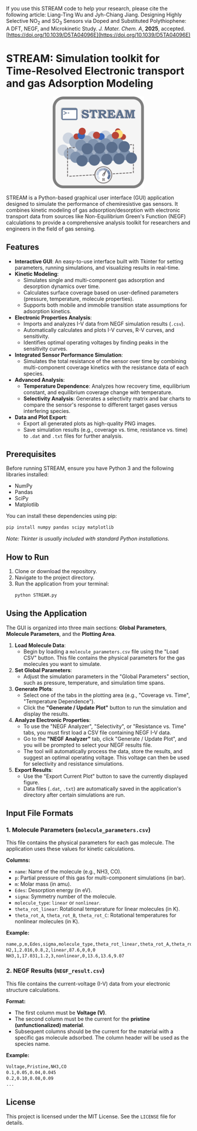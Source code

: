 If you use this STREAM code to help your research, please cite the following article:
Liang-Ting Wu and Jyh-Chiang Jiang. Designing Highly Selective NO<sub>2</sub> and SO<sub>3</sub> Sensors via Doped and Substituted Polythiophene: A DFT, NEGF, and Microkinetic Study. *J. Mater. Chem. A*, **2025**, accepted.
[https://doi.org/10.1039/D5TA04096E](https://doi.org/10.1039/D5TA04096E)

# STREAM: Simulation toolkit for Time-Resolved Electronic transport and gas Adsorption Modeling

<p align="center">
  <img src="STREAM-LOGO.png" alt="STREAM Logo" width="250"/>
</p>

STREAM is a Python-based graphical user interface (GUI) application designed to simulate the performance of chemiresistive gas sensors. It combines kinetic modeling of gas adsorption/desorption with electronic transport data from sources like Non-Equilibrium Green's Function (NEGF) calculations to provide a comprehensive analysis toolkit for researchers and engineers in the field of gas sensing.

## Features

- **Interactive GUI**: An easy-to-use interface built with Tkinter for setting parameters, running simulations, and visualizing results in real-time.
- **Kinetic Modeling**:
    - Simulates single and multi-component gas adsorption and desorption dynamics over time.
    - Calculates surface coverage based on user-defined parameters (pressure, temperature, molecule properties).
    - Supports both mobile and immobile transition state assumptions for adsorption kinetics.
- **Electronic Properties Analysis**:
    - Imports and analyzes I-V data from NEGF simulation results (`.csv`).
    - Automatically calculates and plots I-V curves, R-V curves, and sensitivity.
    - Identifies optimal operating voltages by finding peaks in the sensitivity curves.
- **Integrated Sensor Performance Simulation**:
    - Simulates the total resistance of the sensor over time by combining multi-component coverage kinetics with the resistance data of each species.
- **Advanced Analysis**:
    - **Temperature Dependence**: Analyzes how recovery time, equilibrium constant, and equilibrium coverage change with temperature.
    - **Selectivity Analysis**: Generates a selectivity matrix and bar charts to compare the sensor's response to different target gases versus interfering species.
- **Data and Plot Export**:
    - Export all generated plots as high-quality PNG images.
    - Save simulation results (e.g., coverage vs. time, resistance vs. time) to `.dat` and `.txt` files for further analysis.

## Prerequisites

Before running STREAM, ensure you have Python 3 and the following libraries installed:

- NumPy
- Pandas
- SciPy
- Matplotlib

You can install these dependencies using pip:
```bash
pip install numpy pandas scipy matplotlib
```
*Note: Tkinter is usually included with standard Python installations.*

## How to Run

1.  Clone or download the repository.
2.  Navigate to the project directory.
3.  Run the application from your terminal:
    ```bash
    python STREAM.py
    ```

## Using the Application

The GUI is organized into three main sections: **Global Parameters**, **Molecule Parameters**, and the **Plotting Area**.

1.  **Load Molecule Data**:
    - Begin by loading a `molecule_parameters.csv` file using the "Load CSV" button. This file contains the physical parameters for the gas molecules you want to simulate.
2.  **Set Global Parameters**:
    - Adjust the simulation parameters in the "Global Parameters" section, such as pressure, temperature, and simulation time spans.
3.  **Generate Plots**:
    - Select one of the tabs in the plotting area (e.g., "Coverage vs. Time", "Temperature Dependence").
    - Click the **"Generate / Update Plot"** button to run the simulation and display the results.
4.  **Analyze Electronic Properties**:
    - To use the "NEGF Analyzer", "Selectivity", or "Resistance vs. Time" tabs, you must first load a CSV file containing NEGF I-V data.
    - Go to the **"NEGF Analyzer"** tab, click "Generate / Update Plot", and you will be prompted to select your NEGF results file.
    - The tool will automatically process the data, store the results, and suggest an optimal operating voltage. This voltage can then be used for selectivity and resistance simulations.
5.  **Export Results**:
    - Use the "Export Current Plot" button to save the currently displayed figure.
    - Data files (`.dat`, `.txt`) are automatically saved in the application's directory after certain simulations are run.

## Input File Formats

### 1. Molecule Parameters (`molecule_parameters.csv`)

This file contains the physical parameters for each gas molecule. The application uses these values for kinetic calculations.

**Columns:**
- `name`: Name of the molecule (e.g., NH3, CO).
- `p`: Partial pressure of this gas for multi-component simulations (in bar).
- `m`: Molar mass (in amu).
- `Edes`: Desorption energy (in eV).
- `sigma`: Symmetry number of the molecule.
- `molecule_type`: `linear` or `nonlinear`.
- `theta_rot_linear`: Rotational temperature for linear molecules (in K).
- `theta_rot_A`, `theta_rot_B`, `theta_rot_C`: Rotational temperatures for nonlinear molecules (in K).

**Example:**
```csv
name,p,m,Edes,sigma,molecule_type,theta_rot_linear,theta_rot_A,theta_rot_B,theta_rot_C
H2,1,2.016,0.8,2,linear,87.6,0,0,0
NH3,1,17.031,1.2,3,nonlinear,0,13.6,13.6,9.07
```

### 2. NEGF Results (`NEGF_result.csv`)

This file contains the current-voltage (I-V) data from your electronic structure calculations.

**Format:**
- The first column must be **Voltage (V)**.
- The second column must be the current for the **pristine (unfunctionalized) material**.
- Subsequent columns should be the current for the material with a specific gas molecule adsorbed. The column header will be used as the species name.

**Example:**
```csv
Voltage,Pristine,NH3,CO
0.1,0.05,0.04,0.045
0.2,0.10,0.08,0.09
...
```

## License

This project is licensed under the MIT License. See the `LICENSE` file for details.
